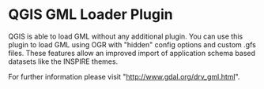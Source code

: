 # QGIS GML Loader Plugin 

QGIS is able to load GML without any additional plugin.
You can use this plugin to load GML using OGR with "hidden" config options and custom .gfs files.
These features allow an improved import of application schema based datasets like the INSPIRE themes.

For further information please visit "http://www.gdal.org/drv_gml.html".

